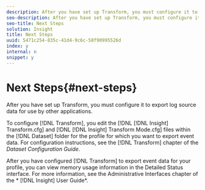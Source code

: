 ```yaml
---
description: After you have set up Transform, you must configure it to export log source data for use by other applications.
seo-description: After you have set up Transform, you must configure it to export log source data for use by other applications.
seo-title: Next Steps
solution: Insight
title: Next Steps
uuid: 5471c254-835c-41d4-9c6c-58f90995526d
index: y
internal: n
snippet: y
---
```


# Next Steps{#next-steps}

After you have set up Transform, you must configure it to export log source data for use by other applications.

To configure [!DNL Transform], you edit the [!DNL [!DNL Insight] Transform.cfg] and [!DNL [!DNL Insight] Transform Mode.cfg] files within the [!DNL Dataset] folder for the profile for which you want to export event data. For configuration instructions, see the [!DNL Transform] chapter of the *Dataset Configuration Guide*.

After you have configured [!DNL Transform] to export event data for your profile, you can view memory usage information in the Detailed Status interface. For more information, see the Administrative Interfaces chapter of the * [!DNL Insight] User Guide*. 
